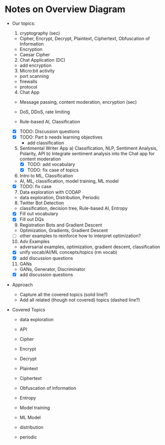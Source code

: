 # Notes on Overview Diagram
- Our topics:
  1. cryptography (sec)
    - Cipher, Encrypt, Decrypt, Plaintext, Ciphertext, Obfuscation of Information
    - Encryption
    - Caesar Cipher
  2. Chat Application (DC)
    - add encryption
  3. Micro:bit activity
    - port scanning
    - firewalls
    - protocol
  4. Chat App
    - Message passing, content moderation, encryption (sec)

    - DoS, DDoS, rate limiting
    - Rule-based AI, Classification

    - [x] TODO: Discussion questions
    - [x] TODO: Part b needs learning objectives
      - add classification

  5. Sentimental Writer App
    a) Classification, NLP, Sentiment Analysis, Polarity, API
    b) Integrate sentiment analysis into the Chat app for content moderation
      - [x] TODO: add vocabulary
      - [x] TODO: fix case of topics

  6. Intro to ML, Classification
    - AI, ML, classification, model training, ML model
    - [x] TODO: fix case

  7. Data exploration with CODAP
    - data exploration, Distribution, Periodic

  8. Twitter Bot Detection
    - classification, decision tree, Rule-based AI, Entropy
    - [x] Fill out vocabulary
    - [x] Fill out DQs

  9. Registration Bots and Gradient Descent
    - Optimization, Gradients, Gradient Descent
    - [ ] other examples to reinforce how to interpret optimization?

  10. Adv Examples
    - adversarial examples, optimization, gradient descent, classification
    - [x] unify vocab/AI/ML concepts/topics (rm vocab)
    - [x] add discussion questions

  11. GANs
    - GANs, Generator, Discriminator
    - [x] add discussion questions

- Approach
  - Capture all the covered topics (solid line?)
  - Add all related (though not covered) topics (dashed line?)

- Covered Topics
  - data exploration

  - API
  - Cipher
  - Encrypt
  - Decrypt
  - Plaintext
  - Ciphertext
  - Obfuscation of Information
  - Entropy

  - Model training
  - ML Model
  - distribution
  - periodic

